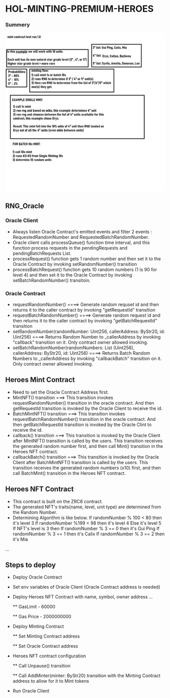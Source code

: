 # HOL-MINTING-PREMIUM-HEROES

### Summery

![Alt text](./photo1647251031.jpeg?raw=true)


## RNG_Oracle
### Oracle Client
- Always listen Oracle Contract's emitted events and filter 2 events : RequestedRandomNumber and RequestedBatchRandomNumber.
- Oracle client calls processQueue() function time interval, and this function process requests in the pendingRequests and pendingBatchRequests List.
- processRequest() function gets 1 random number and then set it to the Oracle Contract by invoking setRandomNumber() transition
- processBatchRequest() function gets 10 random numbers (1 is 90 for level 4) and then set it to the Oracle Contract by invoking setBatchRandomNumber() transitoin.
### Oracle Contract
- requestRandomNumber() ====> Generate random requset id and then returns it to the caller contract by invoking "getRequestId" transition
- requestBatchRandomNumber() ====> Generate random request id and then returns it to the caller contract by invoking "getBatchRequestId" transition
- setRandomNumber(randomNumber: Uint256, callerAddress: ByStr20, id: Uint256) ====> Returns Random Number to _callerAddress by invoking "callback" transition on it. Only contract owner allowed invoking.
- setBatchRandomNumber(randomNumbers: List (Uint256), callerAddress: ByStr20, id: Uint256) ====> Returns Batch Random Numbers to _callerAddress by invoking "callbackBatch" transition on it. Only contract owner allowed invoking.


## Heroes Mint Contract
- Need to set the Oracle Contract Address first.
- MintNFT() transition ===> This transition invokes requestRandomNumber() transition in the oracle contract. And then getRequestId transition is invoked by the Oracle Client to receive the id.
- BatchMintNFT() transition ===> This transition invokes requestBatchRandomNumber() transition in the oracle contract. And then getBatchRequestId transition is invoked by the Oracle Clint to receive the id.
- callback() transition ===> This transition is invoked by the Oracle Client after MintNFT() transition is called by the users. This transition receives the generated random number first, and then call Mint() transition in the Heroes NFT contract.
- callbackBatch() transition ===> This transition is invoked by the Oracle Client after BatchMintNFT() transition is called by the users. This transition receives the generated random numbers (x10) first, and then call BatchMint() transition in the Heroes NFT contract.

## Heroes NFT Contract
- This contract is built on the ZRC6 contract.
- The generated NFT's traits(name, level, unit type) are determined from the Random Number.
- Determining Algorithm is like below.
If randomNumber % 100 < 80 then it's level 3
If randomNumber %199 < 98 then it's level 4
Else it's level 5
If NFT's level is 3 then
If randomNumber % 3 == 0 then it's Gui Ping
If randomNumber % 3 == 1 then it's Calix
If randomNumber % 3 == 2 then it's Mia

...

## Steps to deploy
- Deploy Oracle Contract
- Set env variables of Oracle Client (Oracle Contract address is needed)
- Deploy Heroes NFT Contract with name, symbol, owner address ...

    ** GasLimit - 60000

    ** Gas Price - 2000000000
- Deploy Minting Contract

    ** Set Minting Contract address

    ** Set Oracle Contract address
- Heroes NFT contract configuration 

  ** Call Unpause() transition

  ** Call AddMinter(minter: ByStr20) transition with the Minting Contract address to allow for it to Mint tokens
- Run Oracle Client
